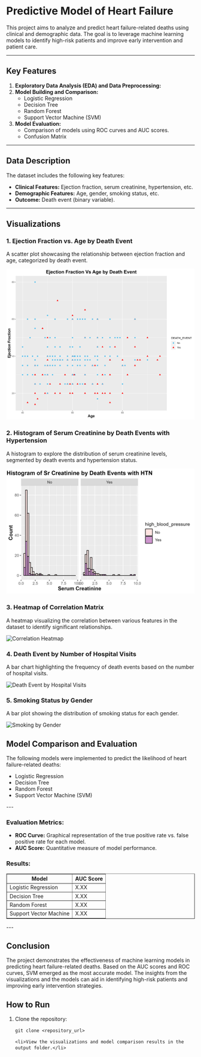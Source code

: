 <h1>Predictive Model of Heart Failure </h1>

<p>This project aims to analyze and predict heart failure-related deaths using clinical and demographic data. The goal is to leverage machine learning models to identify high-risk patients and improve early intervention and patient care.</p>

---

<h2>Key Features</h2>
<ol>
    <li><strong>Exploratory Data Analysis (EDA) and Data Preprocessing:</strong>
    </li>
    <li><strong>Model Building and Comparison:</strong>
        <ul>
            <li>Logistic Regression</li>
            <li>Decision Tree</li>
            <li>Random Forest</li>
            <li>Support Vector Machine (SVM)</li>
        </ul>
    </li>
    <li><strong>Model Evaluation:</strong>
        <ul>
            <li>Comparison of models using ROC curves and AUC scores.</li>
            <li>Confusion Matrix</li>
        </ul>
    </li>
</ol>

---

<h2>Data Description</h2>
<p>The dataset includes the following key features:</p>
<ul>
    <li><strong>Clinical Features:</strong> Ejection fraction, serum creatinine, hypertension, etc.</li>
    <li><strong>Demographic Features:</strong> Age, gender, smoking status, etc.</li>
    <li><strong>Outcome:</strong> Death event (binary variable).</li>
</ul>

---

<h2>Visualizations</h2>
<h3>1. Ejection Fraction vs. Age by Death Event</h3>
<p>A scatter plot showcasing the relationship between ejection fraction and age, categorized by death event.</p>

![Query screencshot](https://github.com/sameena93/Death-rate-by-Cardiovascular-Disease/blob/main/img/ejection_fraction_by_age.jpeg)

<h3>2. Histogram of Serum Creatinine by Death Events with Hypertension</h3>
<p>A histogram to explore the distribution of serum creatinine levels, segmented by death events and hypertension status.</p>

![](https://github.com/sameena93/Death-rate-by-Cardiovascular-Disease/blob/main/img/creatbyhtn.jpeg)

<h3>3. Heatmap of Correlation Matrix</h3>
<p>A heatmap visualizing the correlation between various features in the dataset to identify significant relationships.</p>
<img src="images/correlation_heatmap.png" alt="Correlation Heatmap">

<h3>4. Death Event by Number of Hospital Visits</h3>
<p>A bar chart highlighting the frequency of death events based on the number of hospital visits.</p>
<img src="images/death_event_hospital_visits.png" alt="Death Event by Hospital Visits">

<h3>5. Smoking Status by Gender</h3>
<p>A bar plot showing the distribution of smoking status for each gender.</p>
<img src="images/smoking_by_gender.png" alt="Smoking by Gender">

<h2>Model Comparison and Evaluation</h2>
<p>The following models were implemented to predict the likelihood of heart failure-related deaths:</p>
<ul>
    <li>Logistic Regression</li>
    <li>Decision Tree</li>
    <li>Random Forest</li>
    <li>Support Vector Machine (SVM)</li>
</ul>
---
<h3>Evaluation Metrics:</h3>
<ul>
    <li><strong>ROC Curve:</strong> Graphical representation of the true positive rate vs. false positive rate for each model.</li>
    <li><strong>AUC Score:</strong> Quantitative measure of model performance.</li>
</ul>

<h3>Results:</h3>
<table border="1">
    <tr>
        <th>Model</th>
        <th>AUC Score</th>
    </tr>
    <tr>
        <td>Logistic Regression</td>
        <td>X.XX</td>
    </tr>
    <tr>
        <td>Decision Tree</td>
        <td>X.XX</td>
    </tr>
    <tr>
        <td>Random Forest</td>
        <td>X.XX</td>
    </tr>
    <tr>
        <td>Support Vector Machine</td>
        <td>X.XX</td>
    </tr>
</table>
---
<h2>Conclusion</h2>
<p>The project demonstrates the effectiveness of machine learning models in predicting heart failure-related deaths. Based on the AUC scores and ROC curves, SVM emerged as the most accurate model. The insights from the visualizations and the models can aid in identifying high-risk patients and improving early intervention strategies.</p>

<h2>How to Run</h2>
<ol>
    <li>Clone the repository:
        <pre><code>git clone &lt;repository_url&gt;</code></pre>
    </li>
 
    <li>View the visualizations and model comparison results in the output folder.</li>
</ol>



